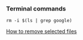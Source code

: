 ### Terminal commands

```
rm -i $(ls | grep google)
```

[How to remove selected files](https://unix.stackexchange.com/questions/247924/how-do-i-pipe-ls-to-grep-and-delete-the-files-filtered-by-grep)